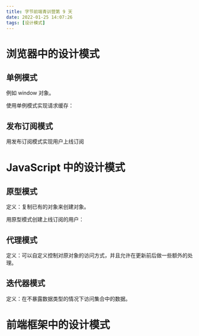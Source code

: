 ```yaml
---
title: 字节前端青训营第 9 天
date: 2022-01-25 14:07:26
tags: [设计模式]
---
```

# 浏览器中的设计模式 

## 单例模式

例如 window 对象。

使用单例模式实现请求缓存：


## 发布订阅模式

用发布订阅模式实现用户上线订阅


# JavaScript 中的设计模式

## 原型模式

定义：复制已有的对象来创建对象。

用原型模式创建上线订阅的用户：

## 代理模式

定义：可以自定义控制对原对象的访问方式，并且允许在更新前后做一些额外的处理。

## 迭代器模式

定义：在不暴露数据类型的情况下访问集合中的数据。

# 前端框架中的设计模式



